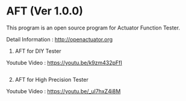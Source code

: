 # AFT (Ver 1.0.0)
This program is an open source program for Actuator Function Tester.

Detail Information : http://openactuator.org

1. AFT for DIY Tester

Youtube Video : https://youtu.be/k9zm432pFfI

<img src="http://www.solenoid.or.kr/data/DIY_Tester.jpg" border="0" alt="">

2. AFT for High Precision Tester

Youtube Video : https://youtu.be/_ul7hxZ4i8M

<img src="http://www.solenoid.or.kr/data/High_Precision_Tester.jpg" border="0" alt="">